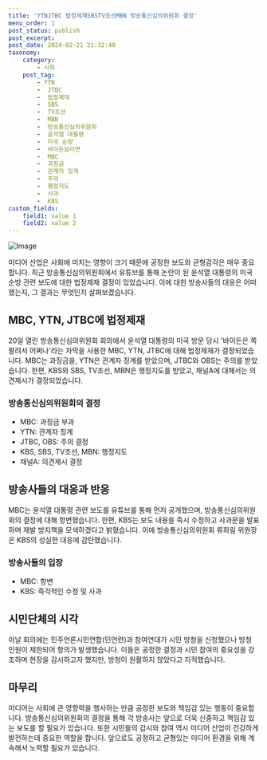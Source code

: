```yaml
---
title: 'YTNJTBC 법정제재SBSTV조선MBN 방송통신심의위원회 결정'
menu_order: 1
post_status: publish
post_excerpt: 
post_date: 2024-02-21 21:32:48
taxonomy:
    category:
        - 사회
    post_tag:
        - YTN
        -  JTBC
        -  법정제재
        -  SBS
        -  TV조선
        -  MBN
        -  방송통신심의위원회
        -  윤석열 대통령
        -  미국 순방
        -  바이든날리면
        -  MBC
        -  과징금
        -  관계자 징계
        -  주의
        -  행정지도
        -  사과
        -  KBS
custom_fields:
    field1: value 1
    field2: value 2
---
```


![Image](https://imgnews.pstatic.net/image/002/2024/02/20/0002320239_001_20240220220100985.jpg?type=w647)

미디어 산업은 사회에 미치는 영향이 크기 때문에 공정한 보도와 균형감각은 매우 중요합니다. 최근 방송통신심의위원회에서 유튜브를 통해 논란이 된 윤석열 대통령의 미국 순방 관련 보도에 대한 법정제재 결정이 있었습니다. 이에 대한 방송사들의 대응은 어떠했는지, 그 결과는 무엇인지 살펴보겠습니다.
## MBC, YTN, JTBC에 법정제재
20일 열린 방송통신심의위원회 회의에서 윤석열 대통령의 미국 방문 당시 '바이든은 쪽팔려서 어쩌나'라는 자막을 사용한 MBC, YTN, JTBC에 대해 법정제재가 결정되었습니다. MBC는 과징금을, YTN은 관계자 징계를 받았으며, JTBC와 OBS는 주의를 받았습니다. 한편, KBS와 SBS, TV조선, MBN은 행정지도를 받았고, 채널A에 대해서는 의견제시가 결정되었습니다.
### 방송통신심의위원회의 결정
- MBC: 과징금 부과
- YTN: 관계자 징계
- JTBC, OBS: 주의 결정
- KBS, SBS, TV조선, MBN: 행정지도
- 채널A: 의견제시 결정
## 방송사들의 대응과 반응
MBC는 윤석열 대통령 관련 보도를 유튜브를 통해 먼저 공개했으며, 방송통신심의위원회의 결정에 대해 항변했습니다. 한편, KBS는 보도 내용을 즉시 수정하고 사과문을 발표하며 재발 방지책을 모색하겠다고 밝혔습니다. 이에 방송통신심의위원회 류희림 위원장은 KBS의 성실한 대응에 감탄했습니다. 
### 방송사들의 입장
- MBC: 항변
- KBS: 즉각적인 수정 및 사과
## 시민단체의 시각
이날 회의에는 민주언론시민연합(민언련)과 참여연대가 시민 방청을 신청했으나 방청 인원이 제한되어 항의가 발생했습니다. 이들은 공정한 결정과 시민 참여의 중요성을 강조하며 현장을 감시하고자 했지만, 방청이 원활하지 않았다고 지적했습니다.
## 마무리
미디어는 사회에 큰 영향력을 행사하는 만큼 공정한 보도와 책임감 있는 행동이 중요합니다. 방송통신심의위원회의 결정을 통해 각 방송사는 앞으로 더욱 신중하고 책임감 있는 보도를 할 필요가 있습니다. 또한 시민들의 감시와 참여 역시 미디어 산업이 건강하게 발전하는데 중요한 역할을 합니다. 앞으로도 공정하고 균형있는 미디어 환경을 위해 계속해서 노력할 필요가 있습니다.
